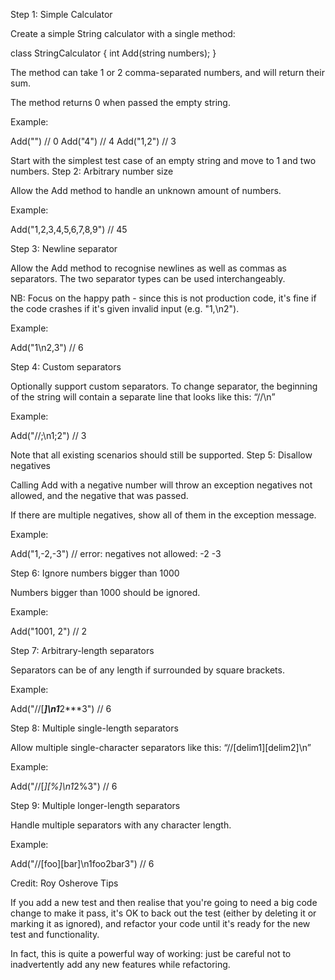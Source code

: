 Step 1: Simple Calculator

Create a simple String calculator with a single method:

class StringCalculator {
int Add(string numbers);
}

The method can take 1 or 2 comma-separated numbers, and will return their sum.

The method returns 0 when passed the empty string.

Example:

Add("") // 0
Add("4") // 4
Add("1,2") // 3

Start with the simplest test case of an empty string and move to 1 and two numbers.
Step 2: Arbitrary number size

Allow the Add method to handle an unknown amount of numbers.

Example:

Add("1,2,3,4,5,6,7,8,9") // 45

Step 3: Newline separator

Allow the Add method to recognise newlines as well as commas as separators. The two separator types can be used interchangeably.

NB: Focus on the happy path - since this is not production code, it's fine if the code crashes if it's given invalid input (e.g. "1,\n2").

Example:

Add("1\n2,3") // 6

Step 4: Custom separators

Optionally support custom separators. To change separator, the beginning of the string will contain a separate line that looks like this: “//<separator>\n<numbers>”

Example:

Add("//;\n1;2") // 3

Note that all existing scenarios should still be supported.
Step 5: Disallow negatives

Calling Add with a negative number will throw an exception negatives not allowed, and the negative that was passed.

If there are multiple negatives, show all of them in the exception message.

Example:

Add("1,-2,-3") // error: negatives not allowed: -2 -3

Step 6: Ignore numbers bigger than 1000

Numbers bigger than 1000 should be ignored.

Example:

Add("1001, 2") // 2

Step 7: Arbitrary-length separators

Separators can be of any length if surrounded by square brackets.

Example:

Add("//[***]\n1***2***3") // 6

Step 8: Multiple single-length separators

Allow multiple single-character separators like this: “//[delim1][delim2]\n”

Example:

Add("//[*][%]\n1*2%3") // 6

Step 9: Multiple longer-length separators

Handle multiple separators with any character length.

Example:

Add("//[foo][bar]\n1foo2bar3") // 6

Credit: Roy Osherove
Tips

If you add a new test and then realise that you're going to need a big code change to make it pass, it's OK to back out the test (either by deleting it or marking it as ignored), and refactor your code until it's ready for the new test and functionality.

In fact, this is quite a powerful way of working: just be careful not to inadvertently add any new features while refactoring.
